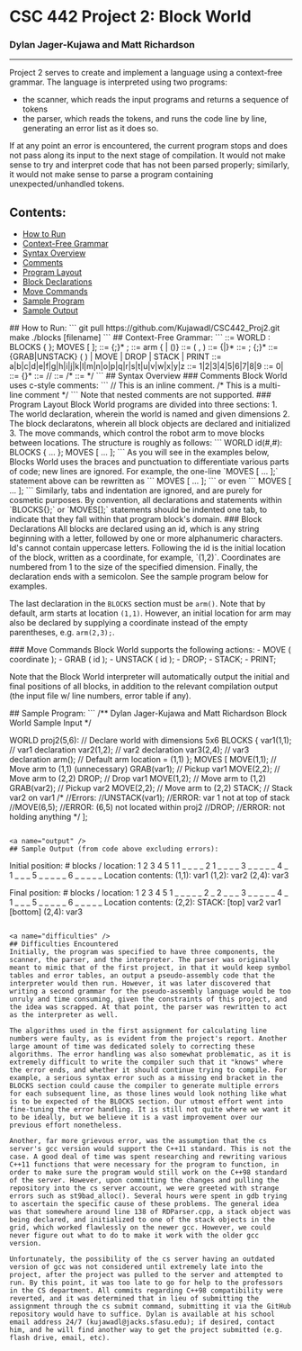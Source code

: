 <!--
Quick overview of .md (markdown) syntax:
*text* = italics
**text** = bold
***text*** = bold italics
~~text~~ = strikethrough
#text = h1
##text = h2
###text = h3
... h5, h6
 - text = bulleted list
 1. text = numbered list
 - [ ] = checkbox list
> text = block quote
`text` = inline code snippet
```
text
``` = large code snippet
[text](link) = hyperlink

Markdown supports HTML code and comments as well.
-->

# CSC 442 Project 2: Block World
### Dylan Jager-Kujawa and Matt Richardson
---

Project 2 serves to create and implement a language using a context-free grammar. The language is interpreted using two programs: 
 - the scanner, which reads the input programs and returns a sequence of tokens
 - the parser, which reads the tokens, and runs the code line by line, generating an error list as it does so.

If at any point an error is encountered, the current program stops and does not pass along its input to the next stage of compilation. It would not make sense to try and interpret code that has not been parsed properly; similarly, it would not make sense to parse a program containing unexpected/unhandled tokens.

## Contents:
 - [How to Run](#how2)
 - [Context-Free Grammar](#cfg)
 - [Syntax Overview](#syntax)
  - [Comments](#comments)
  - [Program Layout](#layout)                                                                        
  - [Block Declarations](#block)
  - [Move Commands](#moves)
 - [Sample Program](#program)
 - [Sample Output](#output)

<a name="how2" />
## How to Run:
```
git pull https://github.com/Kujawadl/CSC442_Proj2.git
make
./blocks [filename]
```

<a name="cfg" />
## Context-Free Grammar:
```
<program> ::= WORLD <id><coordinate>: BLOCKS { <declarations> }; MOVES [ <actions> ];
<declarations> ::= {<variable>;}* <arm>;
<arm> ::= arm {<coordinate> | ()}
<coordinate> ::= ( <int>, <int> )
<id> ::= <alpha> {<alpha>|<digit>}*
<actions> ::= <action>; {<action>;}*
<action> ::= {GRAB|UNSTACK} ( <id> ) | MOVE <coordinate> | 
  DROP | STACK | PRINT
<alpha> ::= a|b|c|d|e|f|g|h|i|j|k|l|m|n|o|p|q|r|s|t|u|v|w|x|y|z
<nonzero> ::= 1|2|3|4|5|6|7|8|9
<digit> ::= 0|<nonzero>
<int> ::= <nonzero> {<digit>}*
<eolcomment> ::= //
<startcomment> ::= /*
<endcomment> ::= */
```

<a name="syntax" />
## Syntax Overview
<a name="comments"/>
### Comments
Block World uses c-style comments:  
```
// This is an inline comment.
/*
  This is a
  multi-line
  comment
*/
```  
Note that nested comments are not supported.

<a name="layout" />
### Program Layout
Block World programs are divided into three sections:
 1. The world declaration, wherein the world is named and given dimensions
 2. The block declaratons, wherein all block objects are declared and initialized
 3. The move commands, which control the robot arm to move blocks between locations.  
The structure is roughly as follows:  
```
WORLD id(#,#):
BLOCKS { ... };
MOVES [ ... ];
```
As you will see in the examples below, Blocks World uses the braces and punctuation to differentiate various parts of code; new lines are ignored. For example, the one-line `MOVES [ ... ];` statement above can be rewritten as  
```
MOVES [
...
];
``` 
or even
```
MOVES
[
...
];
```  
Similarly, tabs and indentation are ignored, and are purely for cosmetic purposes. By convention, all declarations and statements within `BLOCKS{};` or `MOVES[];` statements should be indented one tab, to indicate that they fall within that program block's domain.

<a name="block" />
### Block Declarations
All blocks are declared using an id, which is any string beginning with a letter, followed by one or more alphanumeric characters. Id's cannot contain uppercase letters. Following the id is the initial location of the block, written as a coordinate, for example, `(1,2)`. Coordinates are numbered from 1 to the size of the specified dimension. Finally, the declaration ends with a semicolon. See the sample program below for examples.

The last declaration in the `BLOCKS` section must be `arm()`. Note that by default, arm starts at location `(1,1)`. However, an initial location for arm may also be declared by supplying a coordinate instead of the empty parentheses, e.g. `arm(2,3);`.

<a name="moves" />
### Move Commands
Block World supports the following actions:
 - MOVE ( coordinate );
 - GRAB ( id );
 - UNSTACK ( id );
 - DROP;
 - STACK;
 - PRINT;

Note that the Block World interpreter will automatically output the initial and final positions of all blocks, in addition to the relevant compilation output (the input file w/ line numbers, error table if any).

<a name="program" />
## Sample Program:
```
/**
Dylan Jager-Kujawa and Matt Richardson
Block World Sample Input
*/

WORLD proj2(5,6): // Declare world with dimensions 5x6
BLOCKS {
  var1(1,1);      // var1 declaration
  var2(1,2);      // var2 declaration
  var3(2,4);      // var3 declaration
  arm();          // Default arm location = (1,1)
};
MOVES [
  MOVE(1,1);      // Move arm to (1,1) (unnecessary)
  GRAB(var1);     // Pickup var1
  MOVE(2,2);      // Move arm to (2,2)
  DROP;           // Drop var1
  MOVE(1,2);      // Move arm to (1,2)
  GRAB(var2);     // Pickup var2
  MOVE(2,2);      // Move arm to (2,2)
  STACK;          // Stack var2 on var1
  /* 
  //Errors:
  //UNSTACK(var1);  //ERROR: var 1 not at top of stack
  //MOVE(6,5);      //ERROR: (6,5) not located within proj2
  //DROP;           //ERROR: not holding anything
  */
];
```

<a name="output" />
## Sample Output (from code above excluding errors):
```
Initial position:
    # blocks / location:
           1  2  3  4  5
        1  1  _  _  _  _
        2  1  _  _  _  _
        3  _  _  _  _  _
        4  _  1  _  _  _
        5  _  _  _  _  _
        6  _  _  _  _  _
    Location contents:
      (1,1):
          var1
      (1,2):
          var2
      (2,4):
          var3

Final position:
    # blocks / location:
           1  2  3  4  5
        1  _  _  _  _  _
        2  _  2  _  _  _
        3  _  _  _  _  _
        4  _  1  _  _  _
        5  _  _  _  _  _
        6  _  _  _  _  _
Location contents:
    (2,2):
        STACK:
        [top]
            var2
            var1
        [bottom]
    (2,4):
        var3
```

<a name="difficulties" />
## Difficulties Encountered
Initially, the program was specified to have three components, the scanner, the parser, and the interpreter. The parser was originally meant to mimic that of the first project, in that it would keep symbol tables and error tables, an output a pseudo-assembly code that the interpreter would then run. However, it was later discovered that writing a second grammar for the pseudo-assembly language would be too unruly and time consuming, given the constraints of this project, and the idea was scrapped. At that point, the parser was rewritten to act as the interpreter as well.

The algorithms used in the first assignment for calculating line numbers were faulty, as is evident from the project's report. Another large amount of time was dedicated solely to correcting these algorithms. The error handling was also somewhat problematic, as it is extremely difficult to write the compiler such that it "knows" where the error ends, and whether it should continue trying to compile. For example, a serious syntax error such as a missing end bracket in the BLOCKS section could cause the compiler to generate multiple errors for each subsequent line, as those lines would look nothing like what is to be expected of the BLOCKS section. Our utmost effort went into fine-tuning the error handling. It is still not quite where we want it to be ideally, but we believe it is a vast improvement over our previous effort nonetheless.

Another, far more grievous error, was the assumption that the cs server's gcc version would support the C++11 standard. This is not the case. A good deal of time was spent researching and rewriting various C++11 functions that were necessary for the program to function, in order to make sure the program would still work on the C++98 standard of the server. However, upon committing the changes and pulling the repository into the cs server account, we were greeted with strange errors such as st9bad_alloc(). Several hours were spent in gdb trying to ascertain the specific cause of these problems. The general idea was that somewhere around line 138 of RDParser.cpp, a stack object was being declared, and initialized to one of the stack objects in the grid, which worked flawlessly on the newer gcc. However, we could never figure out what to do to make it work with the older gcc version. 

Unfortunately, the possibility of the cs server having an outdated version of gcc was not considered until extremely late into the project, after the project was pulled to the server and attempted to run. By this point, it was too late to go for help to the professors in the CS department. All commits regarding C++98 compatibility were reverted, and it was determined that in lieu of submitting the assignment through the cs submit command, submitting it via the GitHub repository would have to suffice. Dylan is available at his school email address 24/7 (kujawadl@jacks.sfasu.edu); if desired, contact him, and he will find another way to get the project submitted (e.g. flash drive, email, etc).